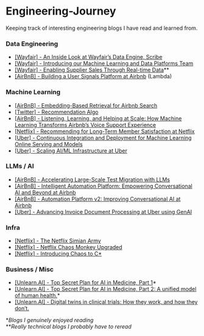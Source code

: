 # Engineering-Journey

Keeping track of interesting engineering blogs I have read and learned from. 

### Data Engineering
* [[Wayfair] - An Inside Look at Wayfair’s Data Engine, Scribe](https://www.aboutwayfair.com/careers/tech-blog/an-inside-look-at-wayfairs-data-engine-scribe)
* [[Wayfair] - Introducing our Machine Learning and Data Platforms Team](https://www.aboutwayfair.com/careers/tech-blog/introducing-our-machine-learning-and-data-platforms-team)
* [[Wayfair] - Enabling Supplier Sales Through Real-time Data](https://www.aboutwayfair.com/careers/tech-blog/enabling-supplier-sales-through-real-time-data)**
* [[AirBnB] - Building a User Signals Platform at Airbnb](https://medium.com/airbnb-engineering/building-a-user-signals-platform-at-airbnb-b236078ec82b) (Lambda)

### Machine Learning
* [[AirBnB] - Embedding-Based Retrieval for Airbnb Search](https://medium.com/airbnb-engineering/embedding-based-retrieval-for-airbnb-search-aabebfc85839)
* [[Twitter] - Recommendation Algo](https://blog.x.com/engineering/en_us/topics/open-source/2023/twitter-recommendation-algorithm)
* [[AirBnB] - Listening, Learning, and Helping at Scale: How Machine Learning Transforms Airbnb’s Voice Support Experience](https://airbnb.tech/ai-ml/listening-learning-and-helping-at-scale-how-machine-learning-transforms-airbnbs-voice-support-experience/)
* [[Netflix] - Recommending for Long-Term Member Satisfaction at Netflix](https://netflixtechblog.com/recommending-for-long-term-member-satisfaction-at-netflix-ac15cada49ef)
* [[Uber] - Continuous Integration and Deployment for Machine Learning Online Serving and Models](https://www.uber.com/blog/continuous-integration-deployment-ml/)
* [[Uber] - Scaling AI/ML Infrastructure at Uber](https://www.uber.com/blog/scaling-ai-ml-infrastructure-at-uber/?uclick_id=ab0275eb-5ccb-44ee-8228-92e201bf5f32)

### LLMs / AI
* [[AirBnB] - Accelerating Large-Scale Test Migration with LLMs](https://airbnb.tech/uncategorized/accelerating-large-scale-test-migration-with-llms/)
* [[AirBnB] - Intelligent Automation Platform: Empowering Conversational AI and Beyond at Airbnb](https://medium.com/airbnb-engineering/intelligent-automation-platform-empowering-conversational-ai-and-beyond-at-airbnb-869c44833ff2)
* [[AirBnB] - Automation Platform v2: Improving Conversational AI at Airbnb](https://medium.com/airbnb-engineering/automation-platform-v2-improving-conversational-ai-at-airbnb-d86c9386e0cb)
* [[Uber] - Advancing Invoice Document Processing at Uber using GenAI](https://www.uber.com/blog/advancing-invoice-document-processing-using-genai/?uclick_id=ab0275eb-5ccb-44ee-8228-92e201bf5f32)

### Infra
* [[Netflix] - The Netflix Simian Army](https://netflixtechblog.com/the-netflix-simian-army-16e57fbab116)
* [[Netflix] - Netflix Chaos Monkey Upgraded](https://netflixtechblog.com/netflix-chaos-monkey-upgraded-1d679429be5d)
* [[Netflix] - Introducing Chaos to C*](https://netflixtechblog.com/introducing-chaos-to-c-4a031a0703ce)

### Business / Misc
* [[Unlearn.AI] - Top Secret Plan for AI in Medicine, Part 1](https://unlearnai.substack.com/p/top-secret-plan-for-ai-in-medicine)*
* [[Unlearn.AI] - Top Secret Plan for AI in Medicine, Part 2: A unified model of human health.](https://unlearnai.substack.com/p/top-secret-plan-for-ai-in-medicine-46d)*
* [[Unlearn.AI] - Digital twins in clinical trials: How they work, and how they don’t.](https://unlearnai.substack.com/p/digital-twins-in-clinical-trials)

**Blogs I genuinely enjoyed reading* \
***Really technical blogs I probably have to reread*
